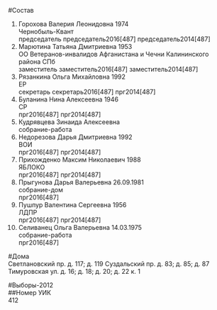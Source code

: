 #Состав  
1. Горохова Валерия Леонидовна 1974  
    Чернобыль-Квант  
    председатель председатель2016[487] председатель2014[487]  
2. Марютина Татьяна Дмитриевна 1953  
    ОО Ветеранов-инвалидов Афганистана и Чечни Калининского района СПб  
    заместитель заместитель2016[487] заместитель2014[487]  
3. Рязанкина Ольга Михайловна 1992  
    ЕР  
    секретарь секретарь2016[487] прг2014[487]  
4. Буланина Нина Алексеевна 1946  
    СР  
    прг2016[487] прг2014[487]  
5. Кудрявцева Зинаида Алексеевна  
    собрание-работа  
6. Недорезова Дарья Дмитриевна 1992  
    ВОИ  
    прг2016[487] прг2014[487]  
7. Прихожденко Максим Николаевич 1988  
    ЯБЛОКО  
    прг2016[487] прг2014[487]  
8. Прыгунова Дарья Валерьевна 26.09.1981  
    собрание-дом  
    прг2016[487]  
9. Пушпур Валентина Сергеевна 1956  
    ЛДПР  
    прг2016[487] прг2014[487]  
10. Селиванец Ольга Валерьевна 14.03.1975  
    собрание-работа  
    прг2016[487]  
  
#Дома  
Светлановский пр. д. 117; д. 119 Суздальский пр. д. 83; д. 85; д. 87 Тимуровская ул. д. 16; д. 18; д. 20; д. 22 к. 1  
  
#Выборы-2012  
##Номер УИК  
412  
